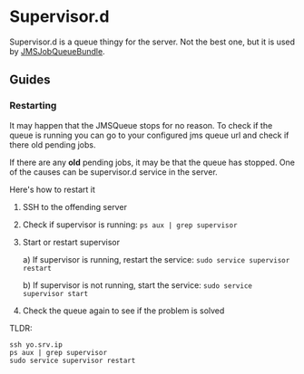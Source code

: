 # Supervisor.d

Supervisor.d is a queue thingy for the server. Not the best one, but
it is used by [JMSJobQueueBundle](https://github.com/schmittjoh/JMSJobQueueBundle).

## Guides

### Restarting

It may happen that the JMSQueue stops for no reason. To check if the queue is running you can go to your configured jms queue url and check if there old pending jobs.

If there are any **old** pending jobs, it may be that the queue has stopped. One of the causes can be supervisor.d service in the server.

Here's how to restart it

1. SSH to the offending server
2. Check if supervisor is running: `ps aux | grep supervisor`
3. Start or restart supervisor
	
    a) If supervisor is running, restart the service:
    `sudo service supervisor restart`

	b) If supervisor is not running, start the service:
    `sudo service supervisor start`
    
4. Check the queue again to see if the problem is solved

TLDR:

```
ssh yo.srv.ip
ps aux | grep supervisor
sudo service supervisor restart
```

